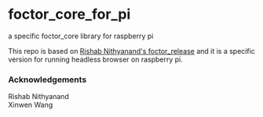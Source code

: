 # foctor_core_for_pi
a specific foctor_core library for raspberry pi

This repo is based on [Rishab Nithyanand's foctor_release](https://bitbucket.org/rishabn/foctor-release) and it is a specific version
for running headless browser on raspberry pi.

### Acknowledgements
  Rishab Nithyanand<br />
  Xinwen Wang

